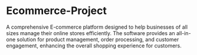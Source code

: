 # Ecommerce-Project
A comprehensive E-commerce platform designed to help businesses of all sizes manage their online stores efficiently. The software provides an all-in-one solution for product management, order processing, and customer engagement, enhancing the overall shopping experience for customers.
